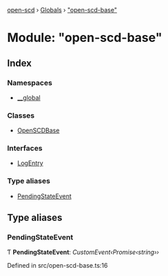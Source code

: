 [open-scd](../README.md) › [Globals](../globals.md) › ["open-scd-base"](_open_scd_base_.md)

# Module: "open-scd-base"

## Index

### Namespaces

* [__global](_open_scd_base_.__global.md)

### Classes

* [OpenSCDBase](../classes/_open_scd_base_.openscdbase.md)

### Interfaces

* [LogEntry](../interfaces/_open_scd_base_.logentry.md)

### Type aliases

* [PendingStateEvent](_open_scd_base_.md#pendingstateevent)

## Type aliases

###  PendingStateEvent

Ƭ **PendingStateEvent**: *CustomEvent‹Promise‹string››*

Defined in src/open-scd-base.ts:16
